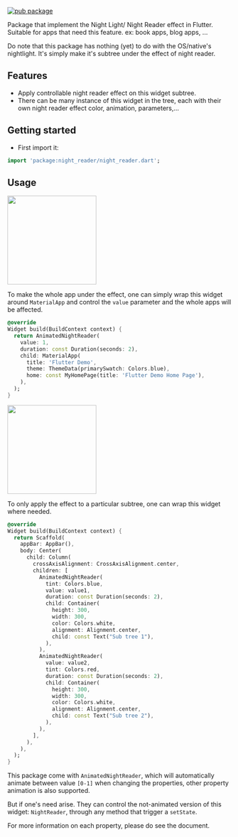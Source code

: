 <!--
This README describes the package. If you publish this package to pub.dev,
this README's contents appear on the landing page for your package.

For information about how to write a good package README, see the guide for
[writing package pages](https://dart.dev/guides/libraries/writing-package-pages).

For general information about developing packages, see the Dart guide for
[creating packages](https://dart.dev/guides/libraries/create-library-packages)
and the Flutter guide for
[developing packages and plugins](https://flutter.dev/developing-packages).
-->

[![pub package](https://img.shields.io/pub/v/night_reader?color=green&include_prereleases&style=plastic)](https://pub.dev/packages/night_reader)

Package that implement the Night Light/ Night Reader effect in Flutter. Suitable for apps that need
this feature. ex: book apps, blog apps, ...

Do note that this package has nothing (yet) to do with the OS/native's nightlight. It's simply make
it's subtree under the effect of night reader.

## Features

* Apply controllable night reader effect on this widget subtree.
* There can be many instance of this widget in the tree, each with their own night reader effect
  color, animation, parameters,...

## Getting started

- First import it:

```dart
import 'package:night_reader/night_reader.dart';
```

## Usage

<img src="https://github.com/SilentCatD/night_reader/blob/main/assets/night_light_app.gif?raw=true" width="200px">

To make the whole app under the effect, one can simply wrap this widget around `MaterialApp` and
control the `value` parameter and the whole apps will be affected.

```dart
@override
Widget build(BuildContext context) {
  return AnimatedNightReader(
    value: 1,
    duration: const Duration(seconds: 2),
    child: MaterialApp(
      title: 'Flutter Demo',
      theme: ThemeData(primarySwatch: Colors.blue),
      home: const MyHomePage(title: 'Flutter Demo Home Page'),
    ),
  );
}
```

<img src="https://github.com/SilentCatD/night_reader/blob/main/assets/night_light_subtree.gif?raw=true" width="200px">

To only apply the effect to a particular subtree, one can wrap this widget where needed.

```dart
@override
Widget build(BuildContext context) {
  return Scaffold(
    appBar: AppBar(),
    body: Center(
      child: Column(
        crossAxisAlignment: CrossAxisAlignment.center,
        children: [
          AnimatedNightReader(
            tint: Colors.blue,
            value: value1,
            duration: const Duration(seconds: 2),
            child: Container(
              height: 300,
              width: 300,
              color: Colors.white,
              alignment: Alignment.center,
              child: const Text("Sub tree 1"),
            ),
          ),
          AnimatedNightReader(
            value: value2,
            tint: Colors.red,
            duration: const Duration(seconds: 2),
            child: Container(
              height: 300,
              width: 300,
              color: Colors.white,
              alignment: Alignment.center,
              child: const Text("Sub tree 2"),
            ),
          ),
        ],
      ),
    ),
  );
}
```

This package come with `AnimatedNightReader`, which will automatically animate between value `[0-1]`
when changing the properties, other property animation is also supported.

But if one's need arise. They can control the not-animated version of this widget: `NightReader`,
through any method that trigger a `setState`.

For more information on each property, please do see the document. 